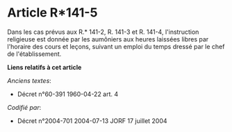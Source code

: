 # Article R*141-5

Dans les cas prévus aux R.* 141-2, R. 141-3 et R. 141-4, l'instruction religieuse est donnée par les aumôniers aux heures
laissées libres par l'horaire des cours et leçons, suivant un emploi du temps dressé par le chef de l'établissement.

**Liens relatifs à cet article**

_Anciens textes_:

  - Décret n°60-391 1960-04-22 art. 4

_Codifié par_:

  - Décret n°2004-701 2004-07-13 JORF 17 juillet 2004
